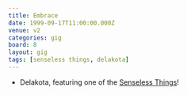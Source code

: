 ```yaml
---
title: Embrace
date: 1999-09-17T11:00:00.000Z
venue: v2
categories: gig
board: 8
layout: gig
tags: [senseless things, delakota]
---
```

+ Delakota, featuring one of the <a href="/wiki/senseless+things">Senseless Things</a>!